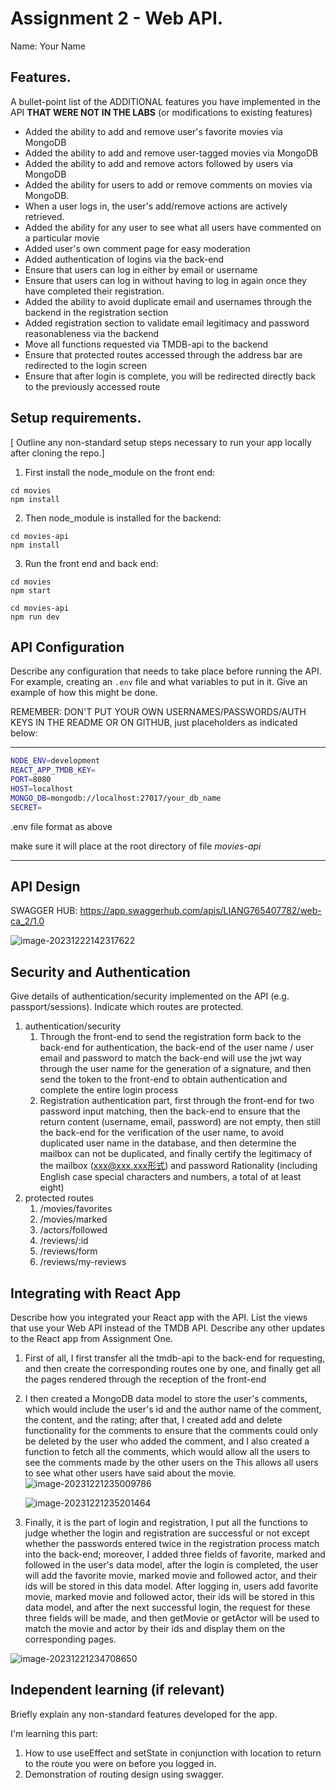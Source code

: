 # Assignment 2 - Web API.

Name: Your Name

## Features.

A bullet-point list of the ADDITIONAL features you have implemented in the API **THAT WERE NOT IN THE LABS** (or modifications to existing features)

+ Added the ability to add and remove user's favorite movies via MongoDB
+ Added the ability to add and remove user-tagged movies via MongoDB
+ Added the ability to add and remove actors followed by users via MongoDB
+ Added the ability for users to add or remove comments on movies via MongoDB.
+ When a user logs in, the user's add/remove actions are actively retrieved.
+ Added the ability for any user to see what all users have commented on a particular movie
+ Added user's own comment page for easy moderation
+ Added authentication of logins via the back-end
+ Ensure that users can log in either by email or username
+ Ensure that users can log in without having to log in again once they have completed their registration.
+ Added the ability to avoid duplicate email and usernames through the backend in the registration section
+ Added registration section to validate email legitimacy and password reasonableness via the backend
+ Move all functions requested via TMDB-api to the backend
+ Ensure that protected routes accessed through the address bar are redirected to the login screen
+ Ensure that after login is complete, you will be redirected directly back to the previously accessed route

## Setup requirements.

[ Outline any non-standard setup steps necessary to run your app locally after cloning the repo.]

1. First install the node_module on the front end:

```shell
cd movies
npm install
```

2. Then node_module is installed for the backend:

```shell
cd movies-api
npm install
```

3. Run the front end and back end:

```shell
cd movies
npm start
```

```shell
cd movies-api
npm run dev
```



## API Configuration

Describe any configuration that needs to take place before running the API. For example, creating an `.env` file and what variables to put in it. Give an example of how this might be done.

REMEMBER: DON'T PUT YOUR OWN USERNAMES/PASSWORDS/AUTH KEYS IN THE README OR ON GITHUB, just placeholders as indicated below:



______________________
```sh
NODE_ENV=development
REACT_APP_TMDB_KEY=
PORT=8080
HOST=localhost
MONGO_DB=mongodb://localhost:27017/your_db_name
SECRET=
```

.env file format as above

make sure it will place at the root directory of file *movies-api*

______________________

## API Design
SWAGGER HUB: https://app.swaggerhub.com/apis/LIANG765407782/web-ca_2/1.0

![image-20231222142317622](./images/image-20231222142317622.png)



## Security and Authentication

Give details of authentication/security implemented on the API (e.g. passport/sessions). Indicate which routes are protected.

1. authentication/security
   1. Through the front-end to send the registration form back to the back-end for authentication, the back-end of the user name / user email and password to match the back-end will use the jwt way through the user name for the generation of a signature, and then send the token to the front-end to obtain authentication and complete the entire login process
   2. Registration authentication part, first through the front-end for two password input matching, then the back-end to ensure that the return content (username, email, password) are not empty, then still the back-end for the verification of the user name, to avoid duplicated user name in the database, and then determine the mailbox can not be duplicated, and finally certify the legitimacy of the mailbox (xxx@xxx.xxx形式) and password Rationality (including English case special characters and numbers, a total of at least eight)
2. protected routes
   1. /movies/favorites
   2. /movies/marked
   3. /actors/followed
   4. /reviews/:id
   5. /reviews/form
   6. /reviews/my-reviews

## Integrating with React App

Describe how you integrated your React app with the API. List the views that use your Web API instead of the TMDB API. Describe any other updates to the React app from Assignment One.

1. First of all, I first transfer all the tmdb-api to the back-end for requesting, and then create the corresponding routes one by one, and finally get all the pages rendered through the reception of the front-end

2. I then created a MongoDB data model to store the user's comments, which would include the user's id and the author name of the comment, the content, and the rating; after that, I created add and delete functionality for the comments to ensure that the comments could only be deleted by the user who added the comment, and I also created a function to fetch all the comments, which would allow all the users to see the comments made by the other users on the This allows all users to see what other users have said about the movie.
   ![image-20231221235009786](./images/image-20231221235009786.png)

   ![image-20231221235201464](./images/image-20231221235201464.png)

3. Finally, it is the part of login and registration, I put all the functions to judge whether the login and registration are successful or not except whether the passwords entered twice in the registration process match into the back-end; moreover, I added three fields of favorite, marked and followed in the user's data model, after the login is completed, the user will add the favorite movie, marked movie and followed actor, and their ids will be stored in this data model. After logging in, users add favorite movie, marked movie and followed actor, their ids will be stored in this data model, and after the next successful login, the request for these three fields will be made, and then getMovie or getActor will be used to match the movie and actor by their ids and display them on the corresponding pages.

![image-20231221234708650](./images/image-20231221234708650.png)

## Independent learning (if relevant)

Briefly explain any non-standard features developed for the app.   

I'm learning this part:

1. How to use useEffect and setState in conjunction with location to return to the route you were on before you logged in.
2. Demonstration of routing design using swagger.
